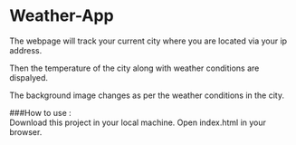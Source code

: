 # **Weather-App**

The webpage will track your current city where you are located via your ip address.

Then the temperature of the city along with weather conditions are dispalyed.

The background image changes as per the weather conditions in the city.


###How to use :  
Download this project in your local machine. Open index.html in your browser.
